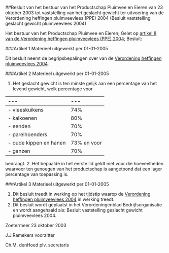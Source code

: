 <meta http-equiv='Content-Type' content='text/html; charset=utf-8' />

##Besluit van het bestuur van het Productschap Pluimvee en Eieren van 23 oktober 2003 tot vaststelling van het geslacht gewicht ter uitvoering van de Verordening heffingen pluimveevlees (PPE) 2004 (Besluit vaststelling geslacht gewicht pluimveevlees 2004)

Het bestuur van het Productschap Pluimvee en Eieren;
Gelet op [artikel 8 van de Verordening heffingen pluimveevlees (PPE) 2004](../../../../../../../../pbo/verordening/heffingen/pluimveevlees/(ppe)/2004/BWBR0015782/README.md);
Besluit:

###Artikel 1 
Materieel uitgewerkt per 01-01-2005 

Dit besluit neemt de begripsbepalingen over van de [Verordening heffingen pluimveevlees 2004](../../../../../../../../pbo/verordening/heffingen/pluimveevlees/(ppe)/2004/BWBR0015782/README.md).

###Artikel 2 
Materieel uitgewerkt per 01-01-2005 

1. Het geslacht gewicht is ten minste gelijk aan een percentage van het levend gewicht, welk percentage voor

| --- | --- |
|:---|:---|
|- vleeskuikens |74% |
|- kalkoenen |80% |
|- eenden |70% |
|- parelhoenders |70% |
|- oude kippen en hanen |73% en voor |
|- ganzen |70% |

bedraagt.
2. Het bepaalde in het eerste lid geldt niet voor die hoeveelheden waarvoor ten genoegen van het productschap is aangetoond dat een lager percentage van toepassing is.

###Artikel 3 
Materieel uitgewerkt per 01-01-2005 

1. Dit besluit treedt in werking op het tijdstip waarop de [Verordening heffingen pluimveevlees 2004](../../../../../../../../pbo/verordening/heffingen/pluimveevlees/(ppe)/2004/BWBR0015782/README.md) in werking treedt.
2. Dit besluit wordt geplaatst in het Verordeningenblad Bedrijfsorganisatie en wordt aangehaald als: Besluit vaststelling geslacht gewicht pluimveevlees 2004.

Zoetermeer
23 oktober 2003

J.J.Ramekers
voorzitter

Ch.M. denHoed
plv. secretaris
